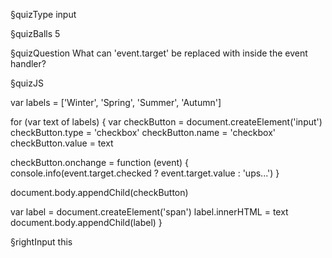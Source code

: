 §quizType
input

§quizBalls
5


§quizQuestion
What can 'event.target' be replaced with inside the event handler?



§quizJS

var labels = ['Winter', 'Spring', 'Summer', 'Autumn']

for (var text of labels) {
  var checkButton = document.createElement('input')
  checkButton.type = 'checkbox'
  checkButton.name = 'checkbox'
  checkButton.value = text

  checkButton.onchange = function (event) {
    console.info(event.target.checked ? event.target.value : 'ups...')
  }

  document.body.appendChild(checkButton)

  var label = document.createElement('span')
  label.innerHTML = text
  document.body.appendChild(label)
}


§rightInput
this
